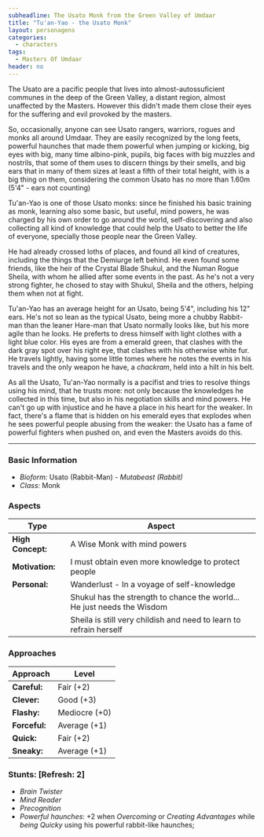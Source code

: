 ```yaml
---
subheadline: The Usato Monk from the Green Valley of Umdaar
title: "Tu'an-Yao - the Usato Monk"
layout: personagens
categories:
  - characters
tags:
  - Masters Of Umdaar 
header: no
---
```


The Usato are a pacific people that lives into almost-autossuficient communes in the deep of the Green Valley, a distant region, almost unaffected by the Masters. However this didn't made them close their eyes for the suffering and evil provoked by the masters. 

So, occasionally, anyone can see Usato rangers, warriors, rogues and monks all around Umdaar. They are easily recognized by the long feets, powerful haunches that made them powerful when jumping or kicking, big eyes with big, many time albino-pink, pupils, big faces with big muzzles and nostrils, that some of them uses to discern things by their smells, and big ears that in many of them sizes at least a fifth of their total height, with is a big thing on them, considering the common Usato has no more than 1.60m (5'4" - ears not counting)

Tu'an-Yao is one of those Usato monks: since he finished his basic training as monk, learning also some basic, but useful, mind powers, he was charged by his own order to go around the world, self-discovering and also collecting all kind of knowledge that could help the Usato to better the life of everyone, specially those people near the Green Valley.

He had already crossed loths of places, and found all kind of creatures, including the things that the Demiurge left behind. He even found some friends, like the heir of the Crystal Blade Shukul, and the Numan Rogue Sheila, with whom he allied after some events in the past. As he's not a very strong fighter, he chosed to stay with Shukul, Sheila and the others, helping them when not at fight.

Tu'an-Yao has an average height for an Usato, being 5'4", including his 12" ears. He's not so lean as the typical Usato, being more a chubby Rabbit-man than the leaner Hare-man that Usato normally looks like, but his more agile than he looks. He preferts to dress himself with light clothes with a light blue color. His eyes are from a emerald green, that clashes with the dark gray spot over his right eye, that clashes with his otherwise white fur. He travels lightly, having some little tomes where he notes the events in his travels and the only weapon he have, a _chackram_, held into a hilt in his belt.

As all the Usato, Tu'an-Yao normally is a pacifist and tries to resolve things using his mind, that he trusts more: not only because the knowledges he collected in this time, but also in his negotiation skills and mind powers. He can't go up with injustice and he have a place in his heart for the weaker. In fact, there's a flame that is hidden on his emerald eyes that explodes when he sees powerful people abusing from the weaker: the Usato has a fame of powerful fighters when pushed on, and even the Masters avoids do this.

---

### Basic Information

+ _Bioform:_ Usato (Rabbit-Man) - _Mutabeast (Rabbit)_
+ _Class:_ Monk

### Aspects

| **Type**          | **Aspect**                                                              |
|-------------------|-------------------------------------------------------------------------|
| __High Concept:__ | A Wise Monk with mind powers                                            |
| __Motivation:__   | I must obtain even more knowledge to protect people                     |
| __Personal:__     | Wanderlust - In a voyage of self-knowledge                              |
|                   | Shukul has the strength to chance the world... He just needs the Wisdom |
|                   | Sheila is still very childish and need to learn to refrain herself      |

### Approaches

| **Approach**    | **Level**     |
|-----------------|---------------|
| __Careful:__    | Fair (+2)     |
| __Clever:__     | Good (+3)     |
| __Flashy:__     | Mediocre (+0) |
| __Forceful:__   | Average (+1)  |
| __Quick:__      | Fair (+2)     |
| __Sneaky:__     | Average (+1)  |

### Stunts: [Refresh: 2]

+ _Brain Twister_
+ _Mind Reader_
+ _Precognition_
+ _Powerful haunches_: +2 when _Overcoming_ or _Creating Advantages_ while _being Quicky_ using his powerful rabbit-like haunches;
